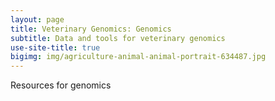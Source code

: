 ```yaml
---
layout: page
title: Veterinary Genomics: Genomics
subtitle: Data and tools for veterinary genomics 
use-site-title: true
bigimg: img/agriculture-animal-animal-portrait-634487.jpg
---
```


Resources for genomics
